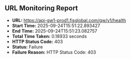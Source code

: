 ## URL Monitoring Report

- **URL:** https://api-gw1-prod1.fisglobal.com/gw/v1/health
- **Start Time:** 2025-09-24T15:51:22.893427
- **End Time:** 2025-09-24T15:51:23.082757
- **Total Time Taken:** 0.18933 seconds
- **HTTP Status Code:** 403
- **Status:** Failure
- **Failure Reason:** HTTP Status Code: 403
